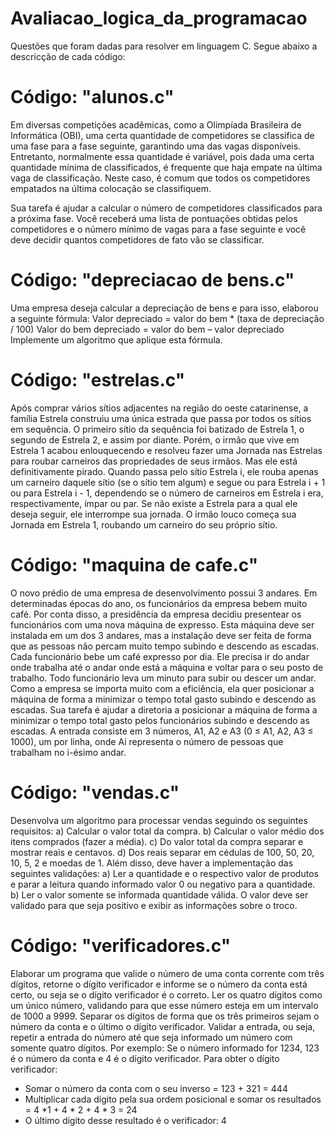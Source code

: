 # Avaliacao_logica_da_programacao
 Questões que foram dadas para resolver em linguagem C. Segue abaixo a descricção de cada código:

# Código: "alunos.c"
 Em diversas competições acadêmicas, como a Olimpíada Brasileira de Informática (OBI), uma certa quantidade de competidores se classifica de uma fase para a fase seguinte, garantindo uma das vagas disponíveis. Entretanto, normalmente essa quantidade é variável, pois dada uma certa quantidade mínima de classificados, é frequente que haja empate na última vaga de classificação. Neste caso, é comum que todos os competidores empatados na última colocação se classifiquem.
 
 Sua tarefa é ajudar a calcular o número de competidores classificados para a próxima fase. Você receberá uma lista de pontuações obtidas pelos competidores e o número mínimo de vagas para a fase seguinte e você deve decidir quantos competidores de fato vão se classificar.

# Código: "depreciacao de bens.c"
 Uma empresa deseja calcular a depreciação de bens e para isso, elaborou a seguinte fórmula:
Valor depreciado = valor do bem * (taxa de depreciação / 100) Valor do bem depreciado = valor do bem – valor depreciado
Implemente um algoritmo que aplique esta fórmula.

# Código: "estrelas.c"
 Após comprar vários sítios adjacentes na região do oeste catarinense, a família Estrela construiu uma única estrada que passa por todos os sítios em sequência. O primeiro sítio da sequência foi batizado de Estrela 1, o segundo de Estrela 2, e assim por diante. Porém, o irmão que vive em Estrela 1 acabou enlouquecendo e resolveu fazer uma Jornada nas Estrelas para roubar carneiros das propriedades de seus irmãos. Mas ele está definitivamente pirado. Quando passa pelo sítio Estrela i, ele rouba apenas um carneiro daquele sítio (se o sítio tem algum) e segue ou para Estrela i + 1 ou para Estrela i - 1, dependendo se o número de carneiros em Estrela i era, respectivamente, ímpar ou par. Se não existe a Estrela para a qual ele deseja seguir, ele interrompe sua jornada. O irmão louco começa sua Jornada em Estrela 1, roubando um carneiro do seu próprio sítio.


# Código: "maquina de cafe.c"
 O novo prédio de uma empresa de desenvolvimento possui 3 andares. Em determinadas épocas do ano, os funcionários da empresa bebem muito café. Por conta disso, a presidência da empresa decidiu presentear os funcionários com uma nova máquina de expresso. Esta máquina deve ser instalada em um dos 3 andares, mas a instalação deve ser feita de forma que as pessoas não percam muito tempo subindo e descendo as escadas. Cada funcionário bebe um café expresso por dia. Ele precisa ir do andar onde trabalha até o andar onde está a máquina e voltar para o seu posto de trabalho. Todo funcionário leva um minuto para subir ou descer um andar. Como a empresa se importa muito com a eficiência, ela quer posicionar a máquina de forma a minimizar o tempo total gasto subindo e descendo as escadas. 
 Sua tarefa é ajudar a diretoria a posicionar a máquina de forma a minimizar o tempo total gasto pelos funcionários subindo e descendo as escadas. A entrada consiste em 3 números, A1, A2 e A3 (0 ≤ A1, A2, A3 ≤ 1000), um por linha, onde Ai representa o número de pessoas que trabalham no i-ésimo andar.

# Código: "vendas.c"
Desenvolva um algoritmo para processar vendas seguindo os seguintes requisitos:
a) Calcular o valor total da compra.
b) Calcular o valor médio dos itens comprados (fazer a média).
c) Do valor total da compra separar e mostrar reais e centavos.
d) Dos reais separar em cédulas de 100, 50, 20, 10, 5, 2 e moedas de 1.
Além disso, deve haver a implementação das seguintes validações:
a) Ler a quantidade e o respectivo valor de produtos e parar a leitura quando informado valor 0 ou negativo para a quantidade.
b) Ler o valor somente se informada quantidade válida. O valor deve ser validado para que seja positivo e exibir as informações sobre o troco.

# Código: "verificadores.c"
Elaborar um programa que valide o número de uma conta corrente com três dígitos, retorne o dígito verificador e informe se o número da conta está certo, ou seja se o dígito verificador é o correto. Ler os quatro dígitos como um único número, validando para que esse número esteja em um intervalo de 1000 a 9999. Separar os dígitos de forma que os três primeiros sejam o número da conta e o último o dígito verificador. Validar a entrada, ou seja, repetir a entrada do número até que seja informado um número com somente quatro dígitos.
Por exemplo: Se o número informado for 1234, 123 é o número da conta e 4 é o dígito verificador.
Para obter o dígito verificador:
- Somar o número da conta com o seu inverso = 123 + 321 = 444
- Multiplicar cada dígito pela sua ordem posicional e somar os resultados = 4 *1 + 4 * 2 + 4 * 3 = 24
- O último dígito desse resultado é o verificador: 4
  
